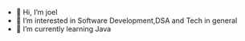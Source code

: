 - 👋 Hi, I’m joel
- 👀 I’m interested in Software Development,DSA and Tech in general
- 🌱 I’m currently learning Java

<!---
j0e1b1/j0e1b1 is a ✨ special ✨ repository because its `README.md` (this file) appears on your GitHub profile.
You can click the Preview link to take a look at your changes.
--->
